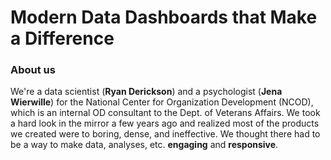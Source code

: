 # Modern Data Dashboards that Make a Difference

### About us

We're a data scientist (**Ryan Derickson**) and a psychologist (**Jena Wierwille**) for the National Center for Organization Development (NCOD), which is an internal OD consultant to the Dept. of Veterans Affairs.  We took a hard look in the mirror a few years ago and realized most of the products we created were to boring, dense, and ineffective. We thought there had to be a way to make data, analyses, etc. **engaging** and **responsive**. 


